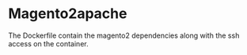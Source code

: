 # Magento2apache

The Dockerfile contain the magento2 dependencies along with the ssh access on the container.
